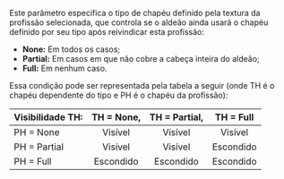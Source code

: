 Este parâmetro especifica o tipo de chapéu definido pela textura da profissão selecionada, que controla se o aldeão ainda usará o chapéu definido por seu tipo após reivindicar esta profissão:
* **None:** Em todos os casos;
* **Partial:** Em casos em que não cobre a cabeça inteira do aldeão;
* **Full:** Em nenhum caso.

Essa condição pode ser representada pela tabela a seguir (onde TH é o chapéu dependente do tipo e PH é o chapéu da profissão):

| Visibilidade TH: | TH = None, | TH = Partial, | TH = Full |
| ---------------- |:----------:|:-------------:|:---------:|
| PH = None        |  Visível   |    Visível    |  Visível  |
| PH = Partial     |  Visível   |    Visível    | Escondido |
| PH = Full        | Escondido  |   Escondido   | Escondido |